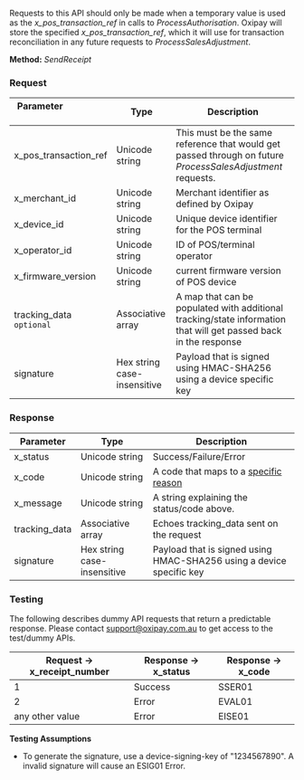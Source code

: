 Requests to this API should only be made when a temporary value is used as the *x_pos_transaction_ref* in calls to *ProcessAuthorisation*. Oxipay will store the specified *x_pos_transaction_ref*, which it will use for transaction reconciliation in any future requests to *ProcessSalesAdjustment*.

**Method:** *SendReceipt*

<h3>Request</h3>

Parameter &nbsp; &nbsp; &nbsp; &nbsp; &nbsp;&nbsp; &nbsp; &nbsp; &nbsp; &nbsp;&nbsp;| Type | Description
-----------|------|-------------
x_pos_transaction_ref | Unicode string | This must be the same reference that would get passed through on future *ProcessSalesAdjustment* requests.
x_merchant_id | Unicode string | Merchant identifier as defined by Oxipay
x_device_id | Unicode string | Unique device identifier for the POS terminal
x_operator_id | Unicode string | ID of POS/terminal operator
x_firmware_version | Unicode string | current firmware version of POS device
tracking_data <code class="optional">optional</code> | Associative array | A map that can be populated with additional tracking/state information that will get passed back in the response
signature | Hex string case-insensitive | Payload that is signed using HMAC-SHA256 using a device specific key

<h3>Response</h3>

Parameter | Type | Description
-----------|------|-------------
x_status | Unicode string | Success/Failure/Error
x_code | Unicode string | A code that maps to a <a href="/api_information/status_codes/">specific reason</a>
x_message | Unicode string | A string explaining the status/code above. 
tracking_data | Associative array | Echoes tracking_data sent on the request
signature | Hex string case-insensitive | Payload that is signed using HMAC-SHA256 using a device specific key

<h3>Testing</h3>

The following describes dummy API requests that return a predictable response. Please contact <a href="mailto:support@oxipay.com.au">support@oxipay.com.au</a> to get access to the test/dummy APIs.

Request -> x_receipt_number | Response -> x_status | Response -> x_code
-----------|-----------|-----------
1 | Success | SSER01
2 | Error | EVAL01
any other value | Error | EISE01

**Testing Assumptions**

* To generate the signature, use a device-signing-key of "1234567890". A invalid signature will cause an ESIG01 Error.
